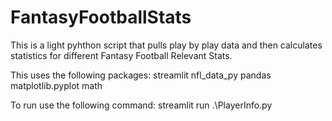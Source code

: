 # FantasyFootballStats
This is a light pyhthon script that pulls play by play data and then calculates statistics for different Fantasy Football Relevant Stats. 

This uses the following packages:
streamlit
nfl_data_py
pandas
matplotlib.pyplot
math

To run use the following command:
streamlit run .\PlayerInfo.py

